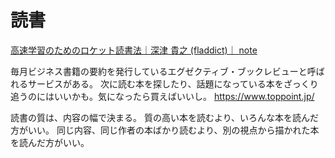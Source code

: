 # 読書

[高速学習のためのロケット読書法｜深津 貴之 (fladdict)｜ note](https://note.com/fladdict/n/nbc9037f7c25a)

毎月ビジネス書籍の要約を発行しているエグゼクティブ・ブックレビューと呼ばれるサービスがある。
次に読む本を探したり、話題になっている本をざっくり追うのにはいいかも。気になったら買えばいいし。
https://www.toppoint.jp/

読書の質は、内容の幅で決まる。
質の高い本を読むより、いろんな本を読んだ方がいい。
同じ内容、同じ作者の本ばかり読むより、別の視点から描かれた本を読んだ方がいい。
